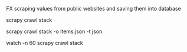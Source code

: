 FX scraping values from public websites and saving them into database
<!--Execute the scrapy project  -->
scrapy crawl stack
<!--Write the data taken from the website to a json format -->
scrapy crawl stack -o items.json -t json
<!-- Get the data after every specific time-->
watch -n 60 scrapy crawl stack
